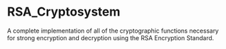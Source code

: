 # RSA_Cryptosystem

A complete implementation of all of the cryptographic functions necessary for strong encryption and decryption using the RSA Encryption Standard.
